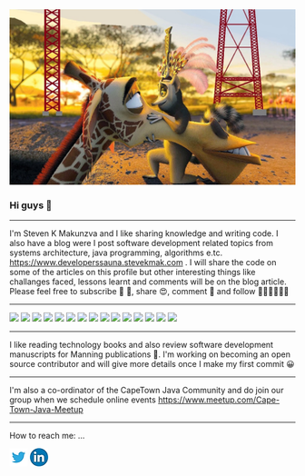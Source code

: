 <img class="image-placeholder" src="https://github.com/smakunzva/SMAKUNZVA/blob/master/king_juli.jpg">



### Hi guys 👋


-------------------------------------------------------------------------------------------------------------------------------------------------------------
I'm Steven K Makunzva and I like sharing knowledge and writing code. I also have a blog were I post software development related topics from systems architecture, java programming, algorithms e.tc. https://www.developerssauna.stevekmak.com . I will share the code on some of the articles on this profile but other interesting things like challanges faced, lessons learnt and comments will be on the blog article.
Please feel free to subscribe    🙋 🙋, share 😍, comment 💬 and follow 👩🏼‍💻👨🏼‍💻

-------------

![](https://img.shields.io/badge/language-java-informational?style=flat&logo=<LOGO_NAME>&logoColor=white&color=2bbc8a)
![](https://img.shields.io/badge/language-python-informational?style=flat&logo=<LOGO_NAME>&logoColor=white&color=2bbc8a)
![](https://img.shields.io/badge/language-typescript-informational?style=flat&logo=<LOGO_NAME>&logoColor=white&color=2bbc8a)
![](https://img.shields.io/badge/language-javascript-informational?style=flat&logo=<LOGO_NAME>&logoColor=white&color=2bbc8a)
![](https://img.shields.io/badge/language-html-informational?style=flat&logo=<LOGO_NAME>&logoColor=white&color=2bbc8a)
![](https://img.shields.io/badge/framework-spring-informational?style=flat&logo=<LOGO_NAME>&logoColor=white&color=2bbc8a) ![](https://img.shields.io/badge/framework-springboot-informational?style=flat&logo=<LOGO_NAME>&logoColor=white&color=2bbc8a) 
![](https://img.shields.io/badge/framework-jee-informational?style=flat&logo=<LOGO_NAME>&logoColor=white&color=2bbc8a)
![](https://img.shields.io/badge/cloudplatform-gcp-informational?style=flat&logo=<LOGO_NAME>&logoColor=white&color=2bbc8a)
![](https://img.shields.io/badge/cloudplatform-aws-informational?style=flat&logo=<LOGO_NAME>&logoColor=white&color=2bbc8a)
![](https://img.shields.io/badge/platform-docker-informational?style=flat&logo=<LOGO_NAME>&logoColor=white&color=2bbc8a)
![](https://img.shields.io/badge/platform-kubernetes-informational?style=flat&logo=<LOGO_NAME>&logoColor=white&color=2bbc8a)
![](https://img.shields.io/badge/architecture-microservices-informational?style=flat&logo=<LOGO_NAME>&logoColor=white&color=2bbc8a)
![](https://img.shields.io/badge/architecture-servicemesh-informational?style=flat&logo=<LOGO_NAME>&logoColor=white&color=2bbc8a)
![](https://img.shields.io/badge/framework-angular-informational?style=flat&logo=<LOGO_NAME>&logoColor=white&color=2bbc8a)

------------------------------------------------------------------------------------------------------------
I like reading technology books and also review software development manuscripts for Manning publications 📜. I'm working on becoming an open source contributor and will give more details once I make my first commit 😀 

------------------------------------------------------------------------------------------------------------
I'm also a co-ordinator of the CapeTown Java Community and do join our group when we schedule online events
https://www.meetup.com/Cape-Town-Java-Meetup


---------------------------------------------------------------------------------------

How to reach me: ...
<!-- Actual text -->

  [![Twitter][1.2]][1]  ![LinkedIn][2.2]

<!-- Icons -->

[1.2]: https://github.com/smakunzva/SMAKUNZVA/blob/master/skype_icon.png (twitter icon without padding)
[2.2]: https://github.com/smakunzva/SMAKUNZVA/blob/master/linkedin_icon.png (LinkedIn icon without padding)

<!-- Links to your social media accounts -->

[1]: https://twitter.com/stevekmak
[2]: https://www.linkedin.com/in/stevenmakunzva/

<!--
**smakunzva/SMAKUNZVA** is a ✨ _special_ ✨ repository because its `README.md` (this file) appears on your GitHub profile.

Here are some ideas to get you started:

- 🔭 I’m currently working on ...
- 🌱 I’m currently learning ...
- 👯 I’m looking to collaborate on ...
- 🤔 I’m looking for help with ...
- 💬 Ask me about ...
- 📫 How to reach me: ...
- 😄 Pronouns: ...
- ⚡ Fun fact: ...
-->
